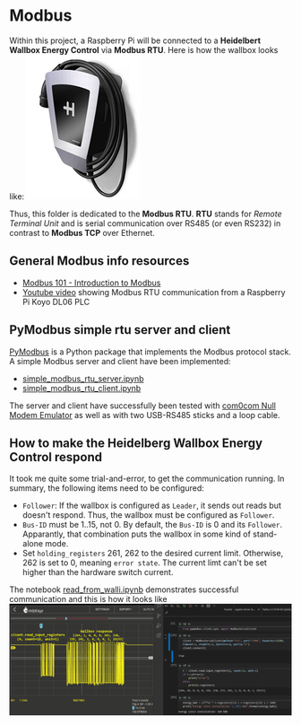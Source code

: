 # Modbus
Within this project, a Raspberry Pi will be connected to a **Heidelbert Wallbox Energy Control** via **Modbus RTU**. Here is how the wallbox looks like: 
![Heidelbert Wallbox Energy Control image](imgs/Heidelberg-Wallbox-Energy-Control.jpg)

Thus, this folder is dedicated to the **Modbus RTU**. **RTU** stands for *Remote Terminal Unit* and is serial communication over RS485 (or even RS232) in contrast to **Modbus TCP** over Ethernet.

## General Modbus info resources
- [Modbus 101 - Introduction to Modbus](https://www.csimn.com/CSI_pages/Modbus101.html)
- [Youtube video](https://www.youtube.com/watch?v=yRpWjjRNE-c) showing Modbus RTU communication from a Raspberry Pi Koyo DL06 PLC

## PyModbus simple rtu server and client
[PyModbus](https://pymodbus.readthedocs.io/) is a Python package that implements the Modbus protocol stack. A simple Modbus server and client have been implemented:
- [simple_modbus_rtu_server.ipynb](simple_modbus_rtu_server.ipynb)
- [simple_modbus_rtu_client.ipynb](simple_modbus_rtu_client.ipynb)

The server and client have successfully been tested with [com0com Null Modem Emulator](http://com0com.sourceforge.net/) as well as with two USB-RS485 sticks and a loop cable. 

## How to make the Heidelberg Wallbox Energy Control respond
It took me quite some trial-and-error, to get the communication running. In summary, the following items need to be configured:
- ``Follower``: If the wallbox is configured as ``Leader``, it sends out reads but doesn't respond. Thus, the wallbox must be configured as ``Follower``.
- ``Bus-ID`` must be 1..15, not 0. By default, the ``Bus-ID`` is 0 and its ``Follower``. Apparantly, that combination puts the wallbox in some kind of stand-alone mode. 
- Set ``holding_registers`` 261, 262 to the desired current limit. Otherwise, 262 is set to 0, meaning ``error state``. The current limt can't be set higher than the hardware switch current. 

The notebook [read_from_walli.ipynb](read_from_walli.ipynb) demonstrates successful communication and this is how it looks like
![Walli_not_responding_2021-17-11.jpg](imgs/successful_wallbox_read_2021-07-18.png)
